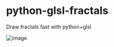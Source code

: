 # python-glsl-fractals
Draw fractals fast with python+glsl


![image](https://user-images.githubusercontent.com/47245582/110473028-20c12500-80ef-11eb-92bd-85d1aa96b22f.png)
